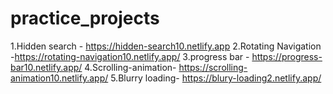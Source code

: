 # practice_projects

1.Hidden search - https://hidden-search10.netlify.app
2.Rotating Navigation -https://rotating-navigation10.netlify.app/
3.progress bar - https://progress-bar10.netlify.app/
4.Scrolling-animation- https://scrolling-animation10.netlify.app/
5.Blurry loading- https://blury-loading2.netlify.app/

